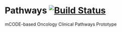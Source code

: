 # Pathways [![Build Status](https://travis-ci.org/mcode/pathways.svg?branch=master)](https://travis-ci.org/mcode/pathways)

mCODE-based Oncology Clinical Pathways Prototype
